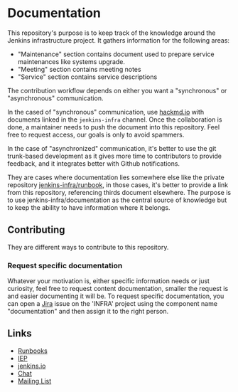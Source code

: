 # Documentation

This repository's purpose is to keep track of the knowledge around the Jenkins infrastructure project.
It gathers information for the following areas:

* "Maintenance" section contains document used to prepare service maintenances like systems upgrade.
* "Meeting" section contains meeting notes
* "Service" section contains service descriptions

The contribution workflow depends on either you want a "synchronous" or "asynchronous" communication.

In the cased of "synchronous" communication, use [hackmd.io](https://hackmd.io/team/jenkins-infra) with documents linked in the `jenkins-infra` channel. Once the collaboration is done, a maintainer needs to push the document into this repository.
Feel free to request access, our goals is only to avoid spammers.

In the case of "asynchronized" communication, it's better to use the git trunk-based development as it gives more time
to contributors to provide feedback, and it integrates better with Github notifications.

They are cases where documentation lies somewhere else like the private repository [jenkins-infra/runbook](github.com/jenkins-infra/runbooks), in those cases, it's better to provide a link from this repository, referencing thirds document elsewhere. The purpose is to use jenkins-infra/documentation as the central source of knowledge but to keep the ability to have information where it belongs.

## Contributing

They are different ways to contribute to this repository.

### Request specific documentation

Whatever your motivation is, either specific information needs or just curiosity, feel free to request content documentation, smaller the request is and easier documenting it will be.
To request specific documentation, you can open a [Jira](https://issues.jenkins.io) issue on the 'INFRA' project using the component name "documentation" and then assign it to the right person.

## Links

* [Runbooks](https://github.com/jenkins-infra/runbooks)
* [IEP](https://github.com/jenkins-infra/iep)
* [jenkins.io](https://www.jenkins.io/projects/infrastructure/)
* [Chat](https://www.jenkins.io/chat/#jenkins-infra)
* [Mailing List](https://groups.google.com/u/1/g/jenkins-infra)
